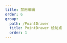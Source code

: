 ```yaml
---
title: 禁用编辑
order: 6
group: 
  path: /PointDrawer
  title: PointDrawer 绘制点
  order: 1
---
```


<code src="./editable.tsx" compact="true" defaultShowCode="true"></code>
